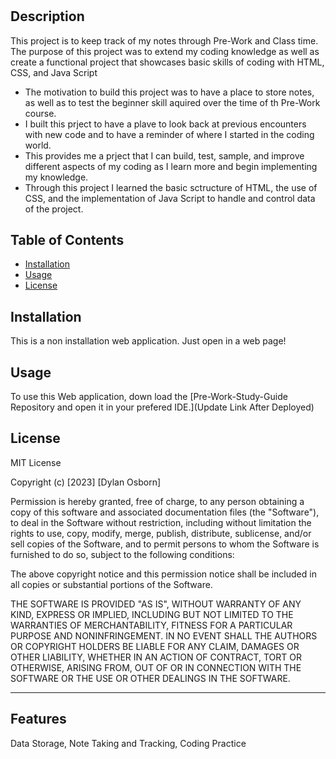# <Your-Project-Title>

## Description

This project is to keep track of my notes through Pre-Work and Class time. The purpose of this project was to extend my coding knowledge as well as create a functional project that showcases basic skills of coding with HTML, CSS, and Java Script 

- The motivation to build this project was to have a place to store notes, as well as to test the beginner skill aquired over the time of th Pre-Work course.
- I built this prject to have a plave to look back at previous encounters with new code and to have a reminder of where I started in the coding world.
- This provides me a prject that I can build, test, sample, and improve different aspects of my coding as I learn more and begin implementing my knowledge. 
- Through this project I learned the basic sctructure of HTML, the use of CSS, and the implementation of Java Script to handle and control data of the project.

## Table of Contents


- [Installation](#installation)
- [Usage](#usage)
- [License](#license)

## Installation

This is a non installation web application. Just open in a web page! 

## Usage

To use this Web application, down load the [Pre-Work-Study-Guide Repository and open it in your prefered IDE.](Update Link After Deployed)


## License

MIT License

Copyright (c) [2023] [Dylan Osborn]

Permission is hereby granted, free of charge, to any person obtaining a copy
of this software and associated documentation files (the "Software"), to deal
in the Software without restriction, including without limitation the rights
to use, copy, modify, merge, publish, distribute, sublicense, and/or sell
copies of the Software, and to permit persons to whom the Software is
furnished to do so, subject to the following conditions:

The above copyright notice and this permission notice shall be included in all
copies or substantial portions of the Software.

THE SOFTWARE IS PROVIDED "AS IS", WITHOUT WARRANTY OF ANY KIND, EXPRESS OR
IMPLIED, INCLUDING BUT NOT LIMITED TO THE WARRANTIES OF MERCHANTABILITY,
FITNESS FOR A PARTICULAR PURPOSE AND NONINFRINGEMENT. IN NO EVENT SHALL THE
AUTHORS OR COPYRIGHT HOLDERS BE LIABLE FOR ANY CLAIM, DAMAGES OR OTHER
LIABILITY, WHETHER IN AN ACTION OF CONTRACT, TORT OR OTHERWISE, ARISING FROM,
OUT OF OR IN CONNECTION WITH THE SOFTWARE OR THE USE OR OTHER DEALINGS IN THE
SOFTWARE. 

---



## Features

Data Storage, Note Taking and Tracking, Coding Practice
